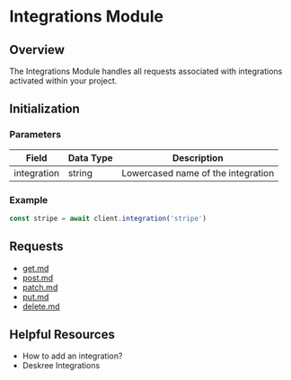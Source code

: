 # Integrations Module

## Overview

The Integrations Module handles all requests associated with integrations activated within your project.

## Initialization

### Parameters

| Field       | Data Type | Description                        |
| ----------- | --------- | ---------------------------------- |
| integration | string    | Lowercased name of the integration |

### Example

```javascript
const stripe = await client.integration('stripe')
```

## Requests

* [get.md](get.md "mention")
* [post.md](post.md "mention")
* [patch.md](patch.md "mention")
* [put.md](put.md "mention")
* [delete.md](delete.md "mention")

## Helpful Resources

* How to add an integration?
* Deskree Integrations
